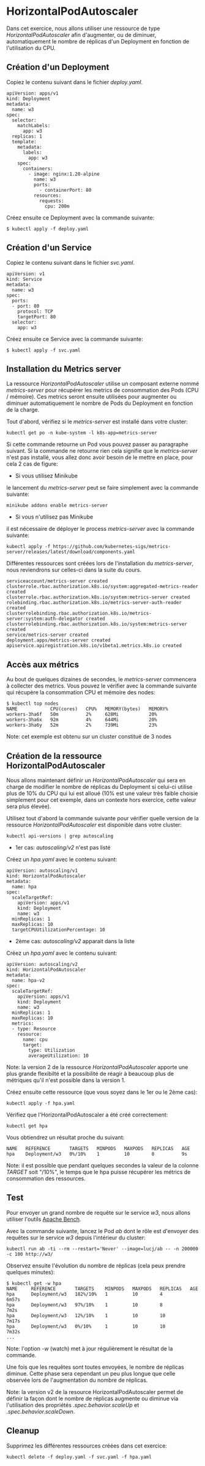 # HorizontalPodAutoscaler

Dans cet exercice, nous allons utiliser une ressource de type *HorizontalPodAutoscaler* afin d'augmenter, ou de diminuer, automatiquement le nombre de réplicas d'un Deployment en fonction de l'utilisation du CPU.

## Création d'un Deployment

Copiez le contenu suivant dans le fichier *deploy.yaml*.

```
apiVersion: apps/v1
kind: Deployment
metadata:
  name: w3
spec:
  selector:
    matchLabels:
      app: w3
  replicas: 1
  template:
    metadata:
      labels:
        app: w3
    spec:
      containers:
        - image: nginx:1.20-alpine
          name: w3
          ports:
            - containerPort: 80
          resources:
            requests:
              cpu: 200m
```

Créez ensuite ce Deployment avec la commande suivante:

```
$ kubectl apply -f deploy.yaml
```

## Création d'un Service

Copiez le contenu suivant dans le fichier *svc.yaml*.

```
apiVersion: v1
kind: Service
metadata:
  name: w3
spec:
  ports:
  - port: 80
    protocol: TCP
    targetPort: 80
  selector:
    app: w3
```

Créez ensuite ce Service avec la commande suivante:

```
$ kubectl apply -f svc.yaml
```

## Installation du Metrics server

La ressource *HorizontalPodAutoscaler* utilise un composant externe nommé *metrics-server* pour récupérer les metrics de consommation des Pods (CPU / mémoire). Ces metrics seront ensuite utilisées pour augmenter ou diminuer automatiquement le nombre de Pods du Deployment en fonction de la charge.

Tout d'abord, vérifiez si le *metrics-server* est installé dans votre cluster:

```
kubectl get po -n kube-system -l k8s-app=metrics-server
```

Si cette commande retourne un Pod vous pouvez passer au paragraphe suivant. Si la commande ne retourne rien cela signifie que le *metrics-server* n'est pas installé, vous allez donc avoir besoin de le mettre en place, pour cela 2 cas de figure:

- Si vous utilisez Minikube

le lancement du *metrics-server* peut se faire simplement avec la commande suivante:

```
minikube addons enable metrics-server
```

- Si vous n'utilisez pas Minikube

il est nécessaire de déployer le process *metrics-server* avec la commande suivante:

```
kubectl apply -f https://github.com/kubernetes-sigs/metrics-server/releases/latest/download/components.yaml
```

Différentes ressources sont créées lors de l'installation du *metrics-server*, nous reviendrons sur celles-ci dans la suite du cours.

```
serviceaccount/metrics-server created
clusterrole.rbac.authorization.k8s.io/system:aggregated-metrics-reader created
clusterrole.rbac.authorization.k8s.io/system:metrics-server created
rolebinding.rbac.authorization.k8s.io/metrics-server-auth-reader created
clusterrolebinding.rbac.authorization.k8s.io/metrics-server:system:auth-delegator created
clusterrolebinding.rbac.authorization.k8s.io/system:metrics-server created
service/metrics-server created
deployment.apps/metrics-server created
apiservice.apiregistration.k8s.io/v1beta1.metrics.k8s.io created
```

## Accès aux métrics

Au bout de quelques dizaines de secondes, le *metrics-server* commencera à collecter des metrics. Vous pouvez le vérifier avec la commande suivante qui récupère la consommation CPU et mémoire des nodes:

```
$ kubectl top nodes
NAME            CPU(cores)   CPU%   MEMORY(bytes)   MEMORY%
workers-3ha6f   50m          2%     628Mi           20%
workers-3ha6x   92m          4%     644Mi           20%
workers-3ha6y   52m          2%     739Mi           23%
```

Note: cet exemple est obtenu sur un cluster constitué de 3 nodes

## Création de la ressource HorizontalPodAutoscaler

Nous allons maintenant définir un *HorizontalPodAutoscaler* qui sera en charge de modifier le nombre de réplicas du Deployment si celui-ci utilise plus de 10% du CPU qui lui est alloué (10% est une valeur très faible choisie simplement pour cet exemple, dans un contexte hors exercice, cette valeur sera plus élevée).

Utilisez tout d'abord la commande suivante pour vérifier quelle version de la ressource *HorizontalPodAutoscaler* est disponible dans votre cluster:

```
kubectl api-versions | grep autoscaling
```

- 1er cas: *autoscaling/v2* n'est pas listé

Créez un *hpa.yaml* avec le contenu suivant:

```
apiVersion: autoscaling/v1
kind: HorizontalPodAutoscaler
metadata:
  name: hpa
spec:
  scaleTargetRef:
    apiVersion: apps/v1
    kind: Deployment
    name: w3
  minReplicas: 1
  maxReplicas: 10
  targetCPUUtilizationPercentage: 10
```

- 2ème cas: *autoscaling/v2* apparait dans la liste

Créez un *hpa.yaml* avec le contenu suivant:

```
apiVersion: autoscaling/v2
kind: HorizontalPodAutoscaler
metadata:
  name: hpa-v2
spec:
  scaleTargetRef:
    apiVersion: apps/v1
    kind: Deployment
    name: w3
  minReplicas: 1
  maxReplicas: 10
  metrics:
  - type: Resource
    resource:
      name: cpu
      target:
        type: Utilization
        averageUtilization: 10
```

Note: la version 2 de la ressource *HorizontalPodAutoscaler* apporte une plus grande flexibilté et la possibilité de réagir à beaucoup plus de métriques qu'il n'est possible dans la version 1. 

Créez ensuite cette ressource (que vous soyez dans le 1er ou le 2ème cas):

```
kubectl apply -f hpa.yaml
```

Vérifiez que l'HorizontalPodAutoscaler a été créé correctement:

```
kubectl get hpa
```

Vous obtiendrez un résultat proche du suivant:

```
NAME   REFERENCE       TARGETS   MINPODS   MAXPODS   REPLICAS   AGE
hpa    Deployment/w3   0%/10%    1         10        0          9s
```

Note: il est possible que pendant quelques secondes la valeur de la colonne *TARGET* soit "<unknown>/10%", le temps que le hpa puisse récupérer les métrics de consommation des ressources.

## Test

Pour envoyer un grand nombre de requête sur le service *w3*, nous allons utiliser l'outils [Apache Bench](http://httpd.apache.org/docs/current/programs/ab.html).

Avec la commande suivante, lancez le Pod *ab* dont le rôle est d'envoyer des requêtes sur le service *w3* depuis l'intérieur du cluster:

```
kubectl run ab -ti --rm --restart='Never' --image=lucj/ab -- -n 200000 -c 100 http://w3/
```

Observez ensuite l'évolution du nombre de réplicas (cela peux prendre quelques minutes):

```
$ kubectl get -w hpa
NAME     REFERENCE       TARGETS    MINPODS   MAXPODS   REPLICAS   AGE
hpa      Deployment/w3   182%/10%   1         10        4          6m57s
hpa      Deployment/w3   97%/10%    1         10        8          7m2s
hpa      Deployment/w3   12%/10%    1         10        10         7m17s
hpa      Deployment/w3   0%/10%     1         10        10         7m32s
...
```

Note: l'option *-w* (watch)  met à jour régulièrement le résultat de la commande.

Une fois que les requêtes sont toutes envoyées, le nombre de réplicas diminue. Cette phase sera cependant un peu plus longue que celle observée lors de l'augmentation du nombre de réplicas.

Note: la version v2 de la resource HorizontalPodAutoscaler permet de définir la façon dont le nombre de réplicas augmente ou diminue via l'utilisation des propriétés *.spec.behavior.scaleUp* et *.spec.behavior.scaleDown*.

## Cleanup

Supprimez les différentes ressources créées dans cet exercice:

```
kubectl delete -f deploy.yaml -f svc.yaml -f hpa.yaml
```
